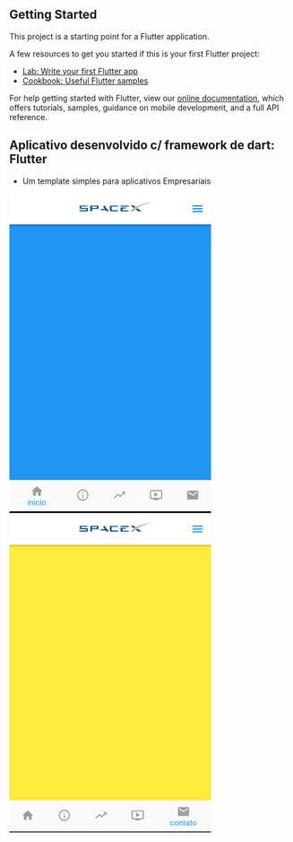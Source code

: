 ## Getting Started

This project is a starting point for a Flutter application.

A few resources to get you started if this is your first Flutter project:

- [Lab: Write your first Flutter app](https://flutter.dev/docs/get-started/codelab)
- [Cookbook: Useful Flutter samples](https://flutter.dev/docs/cookbook)

For help getting started with Flutter, view our
[online documentation](https://flutter.dev/docs), which offers tutorials,
samples, guidance on mobile development, and a full API reference.

## Aplicativo desenvolvido c/ framework de dart: Flutter

- Um template simples para aplicativos Empresariais

<p float="left">
  <img src="screenshots/screen_1.png" width="360" />
  <img src="screenshots/screen_2.png" width="360" /> 
  </p>
